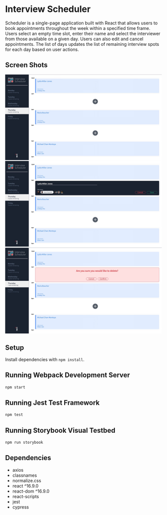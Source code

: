 # Interview Scheduler
Scheduler is a single-page application built with React that allows users to book appointments throughout the week within a specified time frame. Users select an empty time slot, enter their name and select the interviewer from those available on a given day. Users can also edit and cancel appointments. The list of days updates the list of remaining interview spots for each day based on user actions.

## Screen Shots

!["Screenshot of Display Appointments"](https://github.com/SepidehZV/scheduler/blob/master/docs/Scheduler-Display-Appointments.jpeg?raw=true)
!["Screenshot of Edit Appointment Form"](https://github.com/SepidehZV/scheduler/blob/master/docs/Scheduler-Edit-Appointments.jpeg?raw=true)
!["Screenshot of Delete Appointment"](https://github.com/SepidehZV/scheduler/blob/master/docs/Scheduler-Delete-Appointments.jpeg?raw=true)

## Setup

Install dependencies with `npm install`.

## Running Webpack Development Server

```sh
npm start
```

## Running Jest Test Framework

```sh
npm test
```

## Running Storybook Visual Testbed

```sh
npm run storybook
```
## Dependencies

- axios
- classnames
- normalize.css
- react ^16.9.0
- react-dom ^16.9.0
- react-scripts
- jest
- cypress
